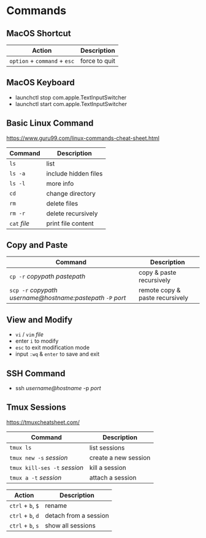 # Commands

## MacOS Shortcut
| Action | Description |
| ---- | ---- |
| `option` + `command` + `esc` | force to quit |

## MacOS Keyboard
- launchctl stop com.apple.TextInputSwitcher
- launchctl start com.apple.TextInputSwitcher

## Basic Linux Command
https://www.guru99.com/linux-commands-cheat-sheet.html

| Command | Description |
| ---- | ---- |
| `ls` | list |
| `ls -a` | include hidden files |
| `ls -l` | more info |
| `cd` | change directory |
| `rm` | delete files |
| `rm -r` | delete recursively |
| `cat` *file* | print file content |

## Copy and Paste
| Command | Description |
| ---- | ---- |
| `cp -r` *copypath* *pastepath* | copy & paste recursively |
| `scp -r` *copypath* *username@hostname:pastepath* `-P` *port* | remote copy & paste recursively |

## View and Modify
- `vi` / `vim` *file*
- enter `i` to modify
- `esc` to exit modification mode
- input `:wq` & `enter` to save and exit

## SSH Command
- ssh *username@hostname* -p *port*

## Tmux Sessions
https://tmuxcheatsheet.com/

| Command | Description |
| ---- | ---- |
| `tmux ls` | list sessions |
| `tmux new -s` *session* | create a new session |
| `tmux kill-ses -t` *session* | kill a session |
| `tmux a -t` *session* | attach a session |

| Action | Description |
| ---- | ---- |
| `ctrl` + `b`, `$` | rename |
| `ctrl` + `b`, `d` | detach from a session |
| `ctrl` + `b`, `s` | show all sessions |